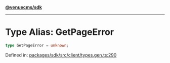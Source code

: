[**@venuecms/sdk**](../Index.md)

***

# Type Alias: GetPageError

```ts
type GetPageError = unknown;
```

Defined in: [packages/sdk/src/client/types.gen.ts:290](https://github.com/venuecms/sdk/blob/6283acc845335a99eac7e210bd07dad1da30061f/packages/sdk/src/client/types.gen.ts#L290)
